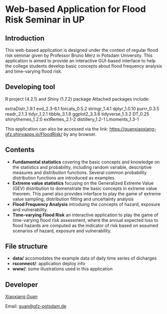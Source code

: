 # Web-based Application for Flood Risk Seminar in UP
## Introduction
This web-based application is designed under the context of regular flood risk seminar given by Professor Bruno Merz in Potsdam University. This application is aimed to provide an interactive GUI-based interface to help the college students develop basic concepts about flood frequency analysis and time-varying flood risk.
## Developing tool
R project (4.2.1) and Shiny (1.7.2) package
Attached packages include: 

extraDistr_1.9.1  evd_2.3-6.1       forcats_0.5.2     stringr_1.4.1     dplyr_1.0.10      purrr_0.3.5       readr_2.1.3      tidyr_1.2.1       tibble_3.1.8      ggplot2_3.3.6     tidyverse_1.3.2   DT_0.25           shinythemes_1.2.0 extRemes_2.1-2    distillery_1.2-1  Lmoments_1.3-1 

This application can also be accessed via the link: https://guanxiaoxiang-gfz.shinyapps.io/FloodRisk/ by any browser. 
## Contents
- **Fundamental statistics** covering the basic concepts and knowledge on the statistics and probability, including random variable, descriptive measures and distribution functions. Several common probability distribution functions are introduced as examples.
- **Extreme value statistics** focusing on the Generalized Extreme Value (GEV) distribution to domenstrate the basic concepts in extreme value theorem. This panel also provides interface to play the game of extreme value sampling, distribution fitting and uncertainty analysis
- **Flood Frequency Analysis** introduing the concepts of hazard, exposure and vulnerability. 
- **Time-varying Flood Risk** an interactive application to play the game of time-varying flood risk assessment, where the annual expected loss to flood hazards are computed as the indicator of risk based on assumed scenarios of hazard, exposure and vulnerability. 
## File structure
- **data/** accomodates the example data of daily time series of dicharges
- **rsconnect/**: application deploy info
- **www/**: some illustrations used in this application

## Developer
[Xiaoxiang Guan](https://www.gfz-potsdam.de/staff/guan.xiaoxiang/sec44)

Email: guan@gfz-potsdam.de